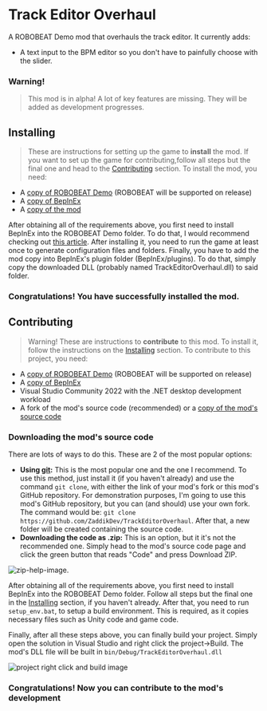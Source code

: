 # Track Editor Overhaul
A ROBOBEAT Demo mod that overhauls the track editor. It currently adds:
- A text input to the BPM editor so you don't have to painfully choose with the slider.

### Warning!
> This mod is in alpha! A lot of key features are missing. They will be added as development progresses.

## Installing
> These are instructions for setting up the game to **install** the mod. If you want to set up the game for contributing,follow all steps but the final one and head to the [Contributing](#contributing) section.
To install the mod, you need:
- A [copy of ROBOBEAT Demo](https://store.steampowered.com/app/1456760/ROBOBEAT/) (ROBOBEAT will be supported on release)
- A [copy of BepInEx](https://github.com/BepInEx/BepInEx/releases)
- A [copy of the mod](https://github.com/ZaddikDev/TrackEditorOverhaul/releases)

After obtaining all of the requirements above, you first need to install BepInEx into the ROBOBEAT Demo folder. To do that, I would recommend checking out [this article](https://docs.bepinex.dev/articles/user_guide/installation/index.html).
After installing it, you need to run the game at least once to generate configuration files and folders.
Finally, you have to add the mod copy into BepInEx's plugin folder (BepInEx/plugins). To do that, simply copy the downloaded DLL (probably named TrackEditorOverhaul.dll) to said folder.

### Congratulations! You have successfully installed the mod.

## Contributing
> Warning! These are instructions to **contribute** to this mod. To install it, follow the instructions on the [Installing](#installing) section.
To contribute to this project, you need:
- A [copy of ROBOBEAT Demo](https://store.steampowered.com/app/1456760/ROBOBEAT/) (ROBOBEAT will be supported on release)
- A [copy of BepInEx](https://github.com/BepInEx/BepInEx/releases)
- Visual Studio Community 2022 with the .NET desktop development workload
- A fork of the mod's source code (recommended) or a [copy of the mod's source code](https://github.com/ZaddikDev/TrackEditorOverhaul)

### Downloading the mod's source code
There are lots of ways to do this. These are 2 of the most popular options:
- **Using [git](https://git-scm.com/):** This is the most popular one and the one I recommend. To use this method, just install it (if you haven't already) and use the command `git clone`, with either the link of your mod's fork or this mod's GitHub repository. For demonstration purposes, I'm going to use this mod's GitHub repository, but you can (and should) use your own fork. The command would be: `git clone https://github.com/ZaddikDev/TrackEditorOverhaul`. After that, a new folder will be created containing the source code.
- **Downloading the code as .zip:** This is an option, but it it's not the recommended one. Simply head to the mod's source code page and click the green button that reads "Code" and press Download ZIP.

![zip-help-image](https://github.com/ZaddikDev/TrackEditorOverhaul/assets/63800482/ec4f47b2-3e2e-48f1-9ba3-3c95eab6c8b0).

After obtaining all of the requirements above, you first need to install BepInEx into the ROBOBEAT Demo folder. Follow all steps but the final one in the [Installing](#installing) section, if you haven't already.
After that, you need to run `setup_env.bat`, to setup a build environment. This is required, as it copies necessary files such as Unity code and game code.

Finally, after all these steps above, you can finally build your project. Simply open the solution in Visual Studio and right click the project->Build. The mod's DLL file will be built in `bin/Debug/TrackEditorOverhaul.dll`

![project right click and build image](https://github.com/ZaddikDev/TrackEditorOverhaul/assets/63800482/b3db0a12-4e25-48c4-960d-7a762efe8b2a)

### Congratulations! Now you can contribute to the mod's development
